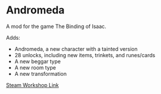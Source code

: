 # Andromeda

A mod for the game The Binding of Isaac.

Adds:
- Andromeda, a new character with a tainted version
- 28 unlocks, including new items, trinkets, and runes/cards
- A new beggar type
- A new room type
- A new transformation

[Steam Workshop Link](https://steamcommunity.com/sharedfiles/filedetails/?id=2722017893)
